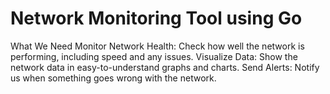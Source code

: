 # Network Monitoring Tool using Go
What We Need
Monitor Network Health: Check how well the network is performing, including speed and any issues.
Visualize Data: Show the network data in easy-to-understand graphs and charts.
Send Alerts: Notify us when something goes wrong with the network.

